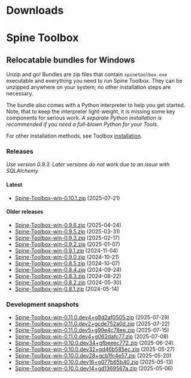 
Downloads
=========

# Spine Toolbox

## Relocatable bundles for Windows

Unzip and go! Bundles are zip files that contain ``spinetoolbox.exe`` executable
and everything you need to run Spine Toolbox.
They can be unzipped anywhere on your system; no other installation steps are necessary.

The bundle also comes with a Python interpreter to help you get started.
Note, that to keep the interpreter light-weight, it is missing some key components for serious work.
_A separate Python installation is recommended if you need a full-blown Python for your Tools._

For other installation methods,
see Toolbox [installation](https://github.com/spine-tools/Spine-Toolbox?tab=readme-ov-file#installation).

### Releases
*Use version 0.9.3. Later versions do not work due to an issue with SQLAlchemy.*
#### Latest

- [Spine-Toolbox-win-0.10.1.zip](https://github.com/spine-tools/Spine-Toolbox/releases/download/0.10.1/Spine-Toolbox-win-0.10.1.zip) (2025-07-21)

#### Older releases

- [Spine-Toolbox-win-0.9.6.zip](https://github.com/spine-tools/Spine-Toolbox/releases/download/0.9.6/Spine-Toolbox-win-0.9.6.zip) (2025-04-24)
- [Spine-Toolbox-win-0.9.5.zip](https://github.com/spine-tools/Spine-Toolbox/releases/download/0.9.5/Spine-Toolbox-win-0.9.5.zip) (2025-03-31)
- [Spine-Toolbox-win-0.9.3.zip](https://github.com/spine-tools/Spine-Toolbox/releases/download/0.9.3/Spine-Toolbox-win-0.9.3.zip) (2025-02-17)
- [Spine-Toolbox-win-0.9.2.zip](https://github.com/spine-tools/Spine-Toolbox/releases/download/0.9.2/Spine-Toolbox-win-0.9.2.zip) (2025-01-07)
- [Spine-Toolbox-win-0.9.1.zip](https://github.com/spine-tools/Spine-Toolbox/releases/download/0.9.1/Spine-Toolbox-win-0.9.1.zip) (2024-11-04)
- [Spine-Toolbox-win-0.9.0.zip](https://github.com/spine-tools/Spine-Toolbox/releases/download/0.9.0/Spine-Toolbox-win-0.9.0.zip) (2024-10-21)
- [Spine-Toolbox-win-0.8.5.zip](https://github.com/spine-tools/Spine-Toolbox/releases/download/0.8.5/Spine-Toolbox-win-0.8.5.zip) (2024-10-07)
- [Spine-Toolbox-win-0.8.4.zip](https://github.com/spine-tools/Spine-Toolbox/releases/download/0.8.4/Spine-Toolbox-win-0.8.4.zip) (2024-09-24)
- [Spine-Toolbox-win-0.8.3.zip](https://github.com/spine-tools/Spine-Toolbox/releases/download/0.8.3/Spine-Toolbox-win-0.8.3.zip) (2024-08-22)
- [Spine-Toolbox-win-0.8.2.zip](https://github.com/spine-tools/Spine-Toolbox/releases/download/0.8.2/Spine-Toolbox-win-0.8.2.zip) (2024-05-30)
- [Spine-Toolbox-win-0.8.1.zip](https://github.com/spine-tools/Spine-Toolbox/releases/download/0.8.1/Spine-Toolbox-win-0.8.1.zip) (2024-05-14)

### Development snapshots

- [Spine-Toolbox-win-0.11.0.dev4+g8d2af0505.zip](https://github.com/spine-tools/Spine-Toolbox/actions/runs/16592504632/artifacts/3637532313) (2025-07-29)
- [Spine-Toolbox-win-0.11.0.dev2+gcde752a0d.zip](https://github.com/spine-tools/Spine-Toolbox/actions/runs/16440602174/artifacts/3585812718) (2025-07-22)
- [Spine-Toolbox-win-0.11.0.dev5+g99e4c78ee.zip](https://github.com/spine-tools/Spine-Toolbox/actions/runs/16289795419/artifacts/3534481277) (2025-07-15)
- [Spine-Toolbox-win-0.11.0.dev4+g062dafc77.zip](https://github.com/spine-tools/Spine-Toolbox/actions/runs/16139571774/artifacts/3484649990) (2025-07-08)
- [Spine-Toolbox-win-0.10.0.dev34+gfbeeec772.zip](https://github.com/spine-tools/Spine-Toolbox/actions/runs/15846845035/artifacts/3390731606) (2025-06-24)
- [Spine-Toolbox-win-0.10.0.dev32+gd46b585ec.zip](https://github.com/spine-tools/Spine-Toolbox/actions/runs/15271759123/artifacts/3202548539) (2025-05-27)
- [Spine-Toolbox-win-0.10.0.dev28+gcb1fc4e57.zip](https://github.com/spine-tools/Spine-Toolbox/actions/runs/15134058722/artifacts/3158583407) (2025-05-20)
- [Spine-Toolbox-win-0.10.0.dev16+g077b65b40.zip](https://github.com/spine-tools/Spine-Toolbox/actions/runs/14993237004/artifacts/3113165799) (2025-05-13)
- [Spine-Toolbox-win-0.10.0.dev14+gd1369567a.zip](https://github.com/spine-tools/Spine-Toolbox/actions/runs/14856340622/artifacts/3068750154) (2025-05-06)
